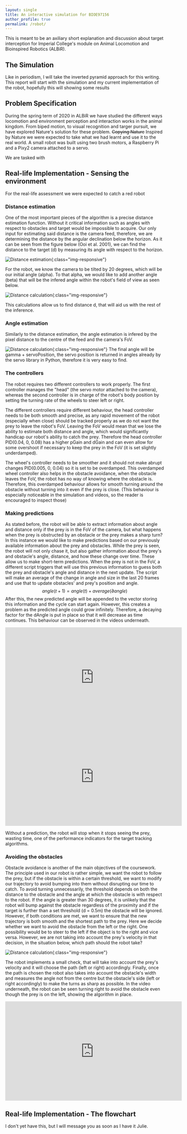 ```yaml
---
layout: single
title: An interactive simulation for BIOE97156
author_profile: true
permalink: /robot/
---
```


This is meant to be an axiliary short explanation and discussion about target interception for Imperial College's module on Animal Locomotion and Bioinspired Robotics (ALBiR).

## The Simulation
Like in periodism, I will take the inverted pyramid approach for this writing. This report will start with the simulation and my current implementation of the robot, hopefully this will showing some results 
<div id="sketch-holder"></div>

## Problem Specification
During the spring term of 2020 in ALBiR we have studied the different ways locomotion and environment perception and interaction works in the animal kingdom. From biped motion, to visual recognition and targer pursuit, we have explored Nature's solution for these problem. ~~Copying Nature~~ Inspired by Nature we were expected to take what we had learnt and use it to the real world. A small robot was built using two brush motors, a Raspberry Pi and a Pixy2 camera attached to a servo. 


We are tasked with 

## Real-life Implementation - Sensing the environment
For the real-life assessment we were expected to catch a red robot

### Distance estimation
One of the most important pieces of the algorithm is a precise distance estimation function. Without it critical information such as angles with respect to obstacles and target would be impossible to acquire. Our only input for estimating said distance is the camera feed, therefore, we are determining the distance by the angular declination below the horizon. As it can be seen from the figure below (Ooi et al. 2001), we can find the distance to the target (d) by measuring its angle with respect to the horizon. 

![Distance estimation](/assets/images/robotSimulation/horizontalDistance.jpg){:class="img-responsive"}

For the robot, we know the camera to be tilted by 20 degrees, which will be our initial angle (alpha). To that alpha, we would like to add another angle (beta) that will be the infered angle within the robot's field of view as seen below.

![Distance calculation](/assets/images/robotSimulation/distanceCalculation.png){:class="img-responsive"}

This calculations allow us to find distance d, that will aid us with the rest of the inference. 

### Angle estimation
Similarly to the distance estimation, the angle estimation is infered by the pixel distance to the centre of the feed and the camera's FoV. 

![Distance calculation](/assets/images/robotSimulation/angleCalculation.png){:class="img-responsive"}
The final angle will be gamma + servoPosition, the servo position is returned in angles already by the servo library in Python, therefore it is very easy to find. 

### The controllers
The robot requires two different controllers to work properly. The first controller manages the "head" (the servo motor attached to the camera), whereas the second controller is in charge of the robot's body position by setting the turning rate of the wheels to steer left or right. 

The different controllers require different behaviour, the head controller needs to be both smooth and precise, as any rapid movement of the robot (especially when close) should be tracked properly as we do not want the prey to leave the robot's FoV. Leaving the FoV would mean that we lose the ability to estimate both distance and angle, which would significantly handicap our robot's ability to catch the prey. Therefore the head controller PID(0.04, 0, 0.08) has a higher pGain and dGain and can even allow for some overshoot if necessary to keep the prey in the FoV (it is set slightly underdamped).

The wheel's controller needs to be smoother and it should not make abrupt changes PID(0.005, 0, 0.04) so it is set to be overdamped. This overdamped wheel controller also helps in the obstacle avoidance, when the obstacle leaves the FoV, the robot has no way of knowing where the obstacle is. Therefore, this overdamped behaviour allows for smooth turning around the obstacle without turning into it even if the prey is close. (This behaviour is especially noticeable in the simulation and videos, so the reader is encouraged to inspect those)

### Making predictions
As stated before, the robot will be able to extract information about angle and distance only if the prey is in the FoV of the camera, but what happens when the prey is obstructed by an obstacle or the prey makes a sharp turn? In this instance we would like to make predictions based on our previously available information about the prey and obstacles. While the prey is seen, the robot will not only chase it, but also gather information about the prey's and obstacle's angle, distance, and how these change over time.  These allow us to make short-term predictions. When the prey is not in the FoV, a different script triggers that will use this previous information to guess both the prey and obstacle's angle and distance in the next update. The script will make an average of the change in angle and size in the last 20 frames and use that to update obstacles' and prey's position and angle. 
$$
angle(t+1) = angle(t) + average(\partial angle)
$$
After this, the new predicted angle will be appended to the vector storing this information and the cycle can start again. However, this creates a problem as the predicted angle could grow infinitely. Therefore, a decaying factor for the dAngle is put in place so that it will decrease as time continues. This behaviour can be observed in the videos underneath.

<iframe width="560" height="315" src="https://www.youtube.com/embed/y9JwQ56jD2o" frameborder="0" allow="accelerometer; autoplay; encrypted-media; gyroscope; picture-in-picture" allowfullscreen></iframe>

<iframe width="560" height="315" src="https://www.youtube.com/embed/APKulRcC2Zc" frameborder="0" allow="accelerometer; autoplay; encrypted-media; gyroscope; picture-in-picture" allowfullscreen></iframe>

Without a prediction, the robot will stop when it stops seeing the prey, wasting time, one of the performance indicators for the target tracking algorithms. 



### Avoiding the obstacles

Obstacle avoidance is another of the main objectives of the coursework. The principle used in our robot is rather simple, we want the robot to follow the prey, but if the obstacle is within a certain threshold, we want to modify our trajectory to avoid bumping into them without disrupting our time to catch. To avoid turning unnecessarily, the threshold depends on both the distance to the obstacle and the angle at which the obstacle is with respect to the robot. If the angle is greater than 30 degrees, it is  unlikely that the robot will bump against the obstacle regardless of the proximity and if the target is further than a set threshold (d = 0.5m) the obstacle will be ignored. However, if both conditions are met, we want to ensure that the new trajectory is both smooth and the shortest path to the prey. Here we decide whether we want to avoid the obstacle from the left or the right. One possibility would be to steer to the left if the object is to the right and vice versa. However, we are not taking into account the prey's velocity in that decision,  in the situation below, which path should the robot take?

![Distance calculation](/assets/images/robotSimulation/pathChoice.png){:class="img-responsive"}

The robot implements a small check, that will take into account the prey's velocity and it will choose the path (left or right) accordingly. Finally, once the path is chosen the robot also takes into account the obstacle's width and measures the angle not from the centre but the obstacle's side (left or right accordingly) to make the turns as sharp as possible. In the video underneath, the robot can be seen turning right to avoid the obstacle even though the prey is on the left, showing the algorithm in place.



<iframe width="560" height="315" src="https://www.youtube.com/embed/qktChqYHf8I" frameborder="0" allow="accelerometer; autoplay; encrypted-media; gyroscope; picture-in-picture" allowfullscreen></iframe>



## Real-life Implementation - The flowchart
I don't yet have this, but I will message you as soon as I have it Julie. 

<script src="https://cdn.jsdelivr.net/npm/p5@1.0.0/lib/p5.js"></script>
<script src="https://raw.githubusercontent.com/processing/p5.js/1.0.0/src/dom/dom.js"></script>
<script src="/assets/js/p5library/p5.clickable.js"></script>
<script src="/assets/js/p5library/robotSimulation.js"></script>